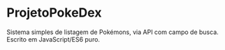 # ProjetoPokeDex
Sistema simples de listagem de Pokémons, via API com campo de busca. Escrito em JavaScript/ES6 puro.

